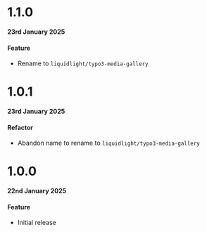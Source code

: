 # 1.1.0

**23rd January 2025**

#### Feature

- Rename to `liquidlight/typo3-media-gallery`

# 1.0.1

**23rd January 2025**

#### Refactor

- Abandon name to rename to `liquidlight/typo3-media-gallery`

# 1.0.0

**22nd January 2025**

#### Feature

- Initial release
